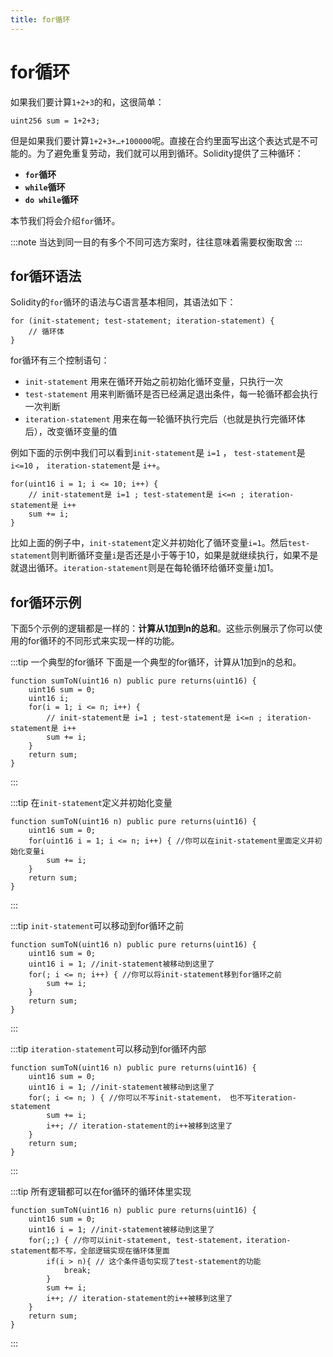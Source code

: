 ```yaml
---
title: for循环 
---
```


# for循环

如果我们要计算`1+2+3`的和，这很简单：

```solidity
uint256 sum = 1+2+3;
```

但是如果我们要计算`1+2+3+…+100000`呢。直接在合约里面写出这个表达式是不可能的。为了避免重复劳动，我们就可以用到循环。Solidity提供了三种循环：

- **`for`循环**
- **`while`循环**
- **`do while`循环**

本节我们将会介绍`for`循环。

:::note
当达到同一目的有多个不同可选方案时，往往意味着需要权衡取舍
:::

## for循环语法

Solidity的`for`循环的语法与C语言基本相同，其语法如下：

```solidity
for (init-statement; test-statement; iteration-statement) {
    // 循环体 
}
```

for循环有三个控制语句：

- `init-statement` 用来在循环开始之前初始化循环变量，只执行一次
- `test-statement` 用来判断循环是否已经满足退出条件，每一轮循环都会执行一次判断
- `iteration-statement` 用来在每一轮循环执行完后（也就是执行完循环体后），改变循环变量的值

例如下面的示例中我们可以看到`init-statement`是 `i=1` ， `test-statement`是 `i<=10` ， `iteration-statement`是 `i++`。

```solidity
for(uint16 i = 1; i <= 10; i++) {
    // init-statement是 i=1 ; test-statement是 i<=n ; iteration-statement是 i++
    sum += i;
}
```

比如上面的例子中，`init-statement`定义并初始化了循环变量`i=1`。然后`test-statement`则判断循环变量`i`是否还是小于等于10，如果是就继续执行，如果不是就退出循环。`iteration-statement`则是在每轮循环给循环变量`i`加1。

## for循环示例

下面5个示例的逻辑都是一样的：**计算从1加到n的总和**。这些示例展示了你可以使用的for循环的不同形式来实现一样的功能。

:::tip 一个典型的for循环
下面是一个典型的for循环，计算从1加到n的总和。

```solidity
function sumToN(uint16 n) public pure returns(uint16) {
    uint16 sum = 0;
    uint16 i;
    for(i = 1; i <= n; i++) {
        // init-statement是 i=1 ; test-statement是 i<=n ; iteration-statement是 i++
        sum += i;
    }
    return sum;
}
```
:::

:::tip 在`init-statement`定义并初始化变量
```solidity
function sumToN(uint16 n) public pure returns(uint16) {
    uint16 sum = 0;
    for(uint16 i = 1; i <= n; i++) { //你可以在init-statement里面定义并初始化变量i
        sum += i;
    }
    return sum;
}
```
:::

:::tip `init-statement`可以移动到for循环之前
```solidity
function sumToN(uint16 n) public pure returns(uint16) {
    uint16 sum = 0;
    uint16 i = 1; //init-statement被移动到这里了
    for(; i <= n; i++) { //你可以将init-statement移到for循环之前
        sum += i;
    }
    return sum;
}
```
:::

:::tip `iteration-statement`可以移动到for循环内部
```solidity
function sumToN(uint16 n) public pure returns(uint16) {
    uint16 sum = 0;
    uint16 i = 1; //init-statement被移动到这里了
    for(; i <= n; ) { //你可以不写init-statement， 也不写iteration-statement
        sum += i;
        i++; // iteration-statement的i++被移到这里了
    }
    return sum;
}
```
:::

:::tip 所有逻辑都可以在for循环的循环体里实现
```solidity
function sumToN(uint16 n) public pure returns(uint16) {
    uint16 sum = 0;
    uint16 i = 1; //init-statement被移动到这里了
    for(;;) { //你可以init-statement, test-statement，iteration-statement都不写，全部逻辑实现在循环体里面
        if(i > n){ // 这个条件语句实现了test-statement的功能
            break;
        }
        sum += i;
        i++; // iteration-statement的i++被移到这里了
    }
    return sum;
}
```
:::
